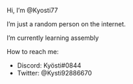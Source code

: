  Hi, I’m @Kyosti77
 
 I’m just a random person on the internet.
 
 I’m currently learning assembly
 
 How to reach me:
- Discord: Kyösti#0844
- Twitter: @Kysti92886670
